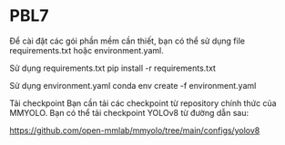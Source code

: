 # PBL7
Để cài đặt các gói phần mềm cần thiết, bạn có thể sử dụng file requirements.txt hoặc environment.yaml.

Sử dụng requirements.txt
pip install -r requirements.txt

Sử dụng environment.yaml
conda env create -f environment.yaml

Tải checkpoint
Bạn cần tải các checkpoint từ repository chính thức của MMYOLO. Bạn có thể tải checkpoint YOLOv8 từ đường dẫn sau:

https://github.com/open-mmlab/mmyolo/tree/main/configs/yolov8
